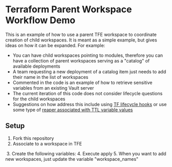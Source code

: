 # Terraform Parent Workspace Workflow Demo

This is an example of how to use a parent TFE workspace to coordinate creation of child workspaces. It is meant as a simple example, but gives ideas on how it can be expanded. For example:
- You can have child workspaces pointing to modules, therefore you can have a collection of parent workspaces serving as a "catalog" of available deployments
- A team requesting a new deployment of a catalog item just needs to add their name in the list of workspaces
- Commented in the code is an example of how to retrieve sensitive variables from an existing Vault server
- The current iteration of this code does not consider lifecycle questions for the child workspaces
- Suggestions on how address this include using [TF lifecycle hooks](https://www.terraform.io/docs/configuration/resources.html#lifecycle-lifecycle-customizations) or use some type of [reaper associated with TTL variable values](https://github.com/AdamCavaliere/TFE_WorkspaceReaper) 

## Setup

1. Fork this repository
2. Associate to a workspace in TFE
<image>
3. Create the following variables:
4. Execute apply
5. When you want to add new workspaces, just update the variable "workspace_names"